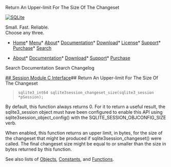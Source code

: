 




Return An Upper\-limit For The Size Of The Changeset




[![SQLite](../images/sqlite370_banner.gif)](../index.html)


Small. Fast. Reliable.  
Choose any three.


* [Home](../index.html)* [Menu](javascript:void(0))* [About](../about.html)* [Documentation](../docs.html)* [Download](../download.html)* [License](../copyright.html)* [Support](../support.html)* [Purchase](../prosupport.html)* [Search](javascript:void(0))




* [About](../about.html)* [Documentation](../docs.html)* [Download](../download.html)* [Support](../support.html)* [Purchase](../prosupport.html)






Search Documentation
Search Changelog







[## Session Module C Interface](../session/intro.html)## Return An Upper\-limit For The Size Of The Changeset


> ```
> sqlite3_int64 sqlite3session_changeset_size(sqlite3_session *pSession);
> 
> ```


By default, this function always returns 0\. For it to return
a useful result, the sqlite3\_session object must have been configured
to enable this API using sqlite3session\_object\_config() with the
SQLITE\_SESSION\_OBJCONFIG\_SIZE verb.


When enabled, this function returns an upper limit, in bytes, for the size 
of the changeset that might be produced if sqlite3session\_changeset() were
called. The final changeset size might be equal to or smaller than the
size in bytes returned by this function.


See also lists of
 [Objects](../session/objlist.html),
 [Constants](../session/constlist.html), and
 [Functions](../session/funclist.html).


